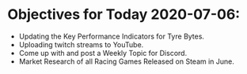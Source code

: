 # Objectives for Today 2020-07-06:

- Updating the Key Performance Indicators for Tyre Bytes.
- Uploading twitch streams to YouTube.
- Come up with and post a Weekly Topic for Discord.
- Market Research of all Racing Games Released on Steam in June.
